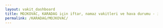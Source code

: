 ```yaml
---
layout: vakit_dashboard
title: MOJKOVAC, KARADAG için iftar, namaz vakitleri ve hava durumu - ilçe/eyalet seç
permalink: /KARADAG/MOJKOVAC/
---
```


<script type="text/javascript">
  var GLOBAL_COUNTRY = 'KARADAG';
  var GLOBAL_CITY = 'MOJKOVAC';
  var GLOBAL_STATE = '';
  var lat = 72;
  var lon = 21;
</script>
